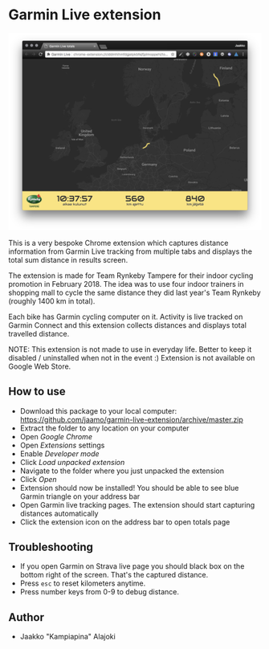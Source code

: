 # Garmin Live extension

![Totals page](screenshot.png "Screenshot")

This is a very bespoke Chrome extension which captures distance information from Garmin Live tracking from multiple tabs and displays the total sum distance in results screen.

The extension is made for Team Rynkeby Tampere for their indoor cycling promotion in February 2018. The idea was to use four indoor trainers in shopping mall to cycle the same distance they did last year's Team Rynkeby (roughly 1400 km in total).

Each bike has Garmin cycling computer on it. Activity is live tracked on Garmin Connect and this extension collects distances and displays total travelled distance.

NOTE: This extension is not made to use in everyday life. Better to keep it disabled / uninstalled when not in the event :) Extension is not available on Google Web Store.

## How to use

* Download this package to your local computer: https://github.com/jaamo/garmin-live-extension/archive/master.zip
* Extract the folder to any location on your computer
* Open *Google Chrome*
* Open *Extensions* settings
* Enable *Developer mode*
* Click *Load unpacked extension*
* Navigate to the folder where you just unpacked the extension
* Click *Open*
* Extension should now be installed! You should be able to see blue Garmin triangle on your address bar
* Open Garmin live tracking pages. The extension should start capturing distances automatically
* Click the extension icon on the address bar to open totals page

## Troubleshooting

* If you open Garmin on Strava live page you should black box on the bottom right of the screen. That's the captured distance.
* Press `esc` to reset kilometers anytime.
* Press number keys from 0-9 to debug distance.

## Author

* Jaakko "Kampiapina" Alajoki
